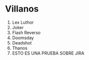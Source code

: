 
# Villanos

1. Lex Luthor
2. Joker
3. Flash Reverso
4. Doomsday
5. Deadshot
6. Thanos
7. ESTO ES UNA PRUEBA SOBRE JIRA
